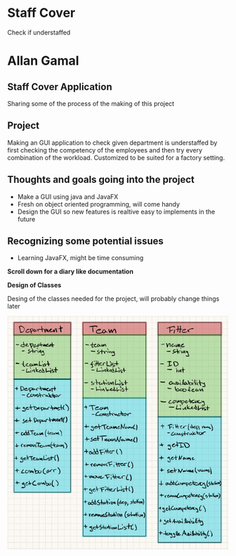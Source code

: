 # Staff Cover
Check if understaffed

# Allan Gamal

  <h2>Staff Cover Application</h2>
  <p>Sharing some of the process of the making of this project</p>

  <h2>Project</h3>
    <p>Making an GUI application to check given department is understaffed by first checking the competency of the employees and then try every combination of the workload. Customized to be suited for a factory setting. 
</p>

   <h2>Thoughts and goals going into the project</h3>
     <ul>
        <li>Make a GUI using java and JavaFX</li>
        <li>Fresh on object oriented programming, will come handy</li>
        <li>Design the GUI so new features is realtive easy to implements in the future</li>

</ul>

  <h2>Recognizing some potential issues</h2>
    <ul>
        <li>Learning JavaFX, might be time consuming</li>
   </ul>
   
   
   **Scroll down for a diary like documentation**
   
   
   **Design of Classes**
   
   <p>Desing of the classes needed for the project, will probably change things later</p>

  <img src="/images/classDesign.png" >
